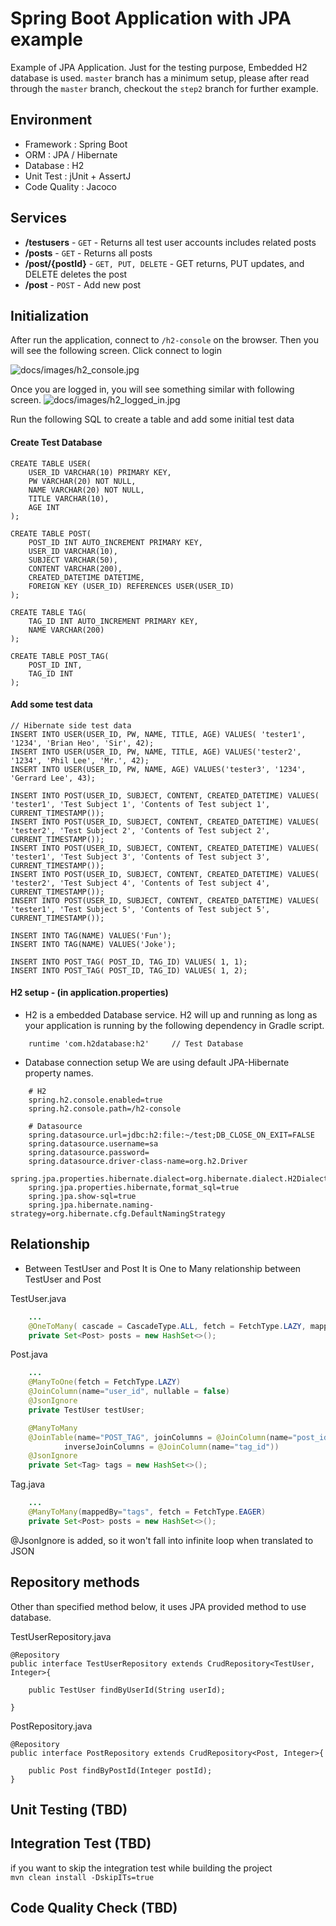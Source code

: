 # Spring Boot Application with JPA example
Example of JPA Application. Just for the testing purpose, Embedded H2 database is used. `master` branch has a minimum setup, please after read through the `master` branch, checkout the `step2` branch for further example.

## Environment
* Framework : Spring Boot
* ORM : JPA / Hibernate
* Database : H2
* Unit Test : jUnit + AssertJ
* Code Quality : Jacoco

## Services
* __/testusers__ - `GET` - Returns all test user accounts includes related posts
* __/posts__ - `GET` - Returns all posts
* __/post/{postId}__ - `GET, PUT, DELETE` - GET returns, PUT updates, and DELETE deletes the post 
* __/post__ - `POST` - Add new post

## Initialization

After run the application, connect to `/h2-console` on the browser. Then you will see the following screen. Click connect to login

![docs/images/h2_console.jpg](docs/images/h2_console.jpg)


Once you are logged in, you will see something similar with following screen. 
![docs/images/h2_logged_in.jpg](docs/images/h2_logged_in.jpg)

Run the following SQL to create a table and add some initial test data

#### Create Test Database
```
CREATE TABLE USER(
    USER_ID VARCHAR(10) PRIMARY KEY,
    PW VARCHAR(20) NOT NULL,
    NAME VARCHAR(20) NOT NULL,
    TITLE VARCHAR(10),
    AGE INT
);

CREATE TABLE POST(
    POST_ID INT AUTO_INCREMENT PRIMARY KEY,
    USER_ID VARCHAR(10),
    SUBJECT VARCHAR(50),
    CONTENT VARCHAR(200),
    CREATED_DATETIME DATETIME,
    FOREIGN KEY (USER_ID) REFERENCES USER(USER_ID)
);

CREATE TABLE TAG(
    TAG_ID INT AUTO_INCREMENT PRIMARY KEY,
    NAME VARCHAR(200)
);

CREATE TABLE POST_TAG(
    POST_ID INT,
    TAG_ID INT
);
```

#### Add some test data
```
// Hibernate side test data
INSERT INTO USER(USER_ID, PW, NAME, TITLE, AGE) VALUES( 'tester1', '1234', 'Brian Heo', 'Sir', 42);
INSERT INTO USER(USER_ID, PW, NAME, TITLE, AGE) VALUES('tester2', '1234', 'Phil Lee', 'Mr.', 42);
INSERT INTO USER(USER_ID, PW, NAME, AGE) VALUES('tester3', '1234', 'Gerrard Lee', 43);

INSERT INTO POST(USER_ID, SUBJECT, CONTENT, CREATED_DATETIME) VALUES( 'tester1', 'Test Subject 1', 'Contents of Test subject 1', CURRENT_TIMESTAMP());
INSERT INTO POST(USER_ID, SUBJECT, CONTENT, CREATED_DATETIME) VALUES( 'tester2', 'Test Subject 2', 'Contents of Test subject 2', CURRENT_TIMESTAMP());
INSERT INTO POST(USER_ID, SUBJECT, CONTENT, CREATED_DATETIME) VALUES( 'tester1', 'Test Subject 3', 'Contents of Test subject 3', CURRENT_TIMESTAMP());
INSERT INTO POST(USER_ID, SUBJECT, CONTENT, CREATED_DATETIME) VALUES( 'tester2', 'Test Subject 4', 'Contents of Test subject 4', CURRENT_TIMESTAMP());
INSERT INTO POST(USER_ID, SUBJECT, CONTENT, CREATED_DATETIME) VALUES( 'tester1', 'Test Subject 5', 'Contents of Test subject 5', CURRENT_TIMESTAMP());

INSERT INTO TAG(NAME) VALUES('Fun');
INSERT INTO TAG(NAME) VALUES('Joke');

INSERT INTO POST_TAG( POST_ID, TAG_ID) VALUES( 1, 1);
INSERT INTO POST_TAG( POST_ID, TAG_ID) VALUES( 1, 2);
```

#### H2 setup - (in application.properties)
* H2 is a embedded Database service. H2 will up and running as long as your application is running by the following dependency in Gradle script.

```
    runtime 'com.h2database:h2'     // Test Database
```

* Database connection setup 
We are using default JPA-Hibernate property names.

```
    # H2
    spring.h2.console.enabled=true
    spring.h2.console.path=/h2-console
    
    # Datasource
    spring.datasource.url=jdbc:h2:file:~/test;DB_CLOSE_ON_EXIT=FALSE
    spring.datasource.username=sa
    spring.datasource.password=
    spring.datasource.driver-class-name=org.h2.Driver
    spring.jpa.properties.hibernate.dialect=org.hibernate.dialect.H2Dialect
    spring.jpa.properties.hibernate,format_sql=true
    spring.jpa.show-sql=true
    spring.jpa.hibernate.naming-strategy=org.hibernate.cfg.DefaultNamingStrategy
```


## Relationship
* Between TestUser and Post
It is One to Many relationship between TestUser and Post

TestUser.java

```java
    ...
    @OneToMany( cascade = CascadeType.ALL, fetch = FetchType.LAZY, mappedBy = "testUser")
    private Set<Post> posts = new HashSet<>();
```
Post.java

```java
    ...
    @ManyToOne(fetch = FetchType.LAZY)
    @JoinColumn(name="user_id", nullable = false)
    @JsonIgnore
    private TestUser testUser;

    @ManyToMany
    @JoinTable(name="POST_TAG", joinColumns = @JoinColumn(name="post_id"),
            inverseJoinColumns = @JoinColumn(name="tag_id"))
    @JsonIgnore
    private Set<Tag> tags = new HashSet<>();
```
Tag.java

```java
    ...
    @ManyToMany(mappedBy="tags", fetch = FetchType.EAGER)
    private Set<Post> posts = new HashSet<>();
```
@JsonIgnore is added, so it won't fall into infinite loop when translated to JSON

## Repository methods
Other than specified method below, it uses JPA provided method to use database.

TestUserRepository.java

```
@Repository
public interface TestUserRepository extends CrudRepository<TestUser, Integer>{

    public TestUser findByUserId(String userId);

}
```

PostRepository.java

```
@Repository
public interface PostRepository extends CrudRepository<Post, Integer>{
    
    public Post findByPostId(Integer postId);
}
```


## Unit Testing (TBD)

## Integration Test (TBD)
if you want to skip the integration test while building the project  
`mvn clean install -DskipITs=true`

## Code Quality Check (TBD)

